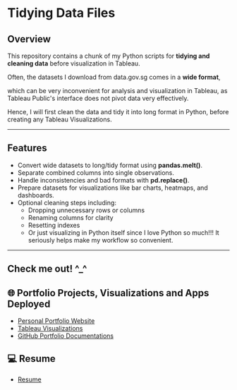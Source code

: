 # Tidying Data Files

## Overview
This repository contains a chunk of my Python scripts for **tidying and cleaning data** before visualization in Tableau. 

Often, the datasets I download from data.gov.sg comes in a **wide format**, 

which can be very inconvenient for analysis and visualization in Tableau, as Tableau Public's interface does not pivot data very effectively. 

Hence, I will first clean the data and tidy it into long format in Python, before creating any Tableau Visualizations.

---

## Features
- Convert wide datasets to long/tidy format using **pandas.melt()**.
- Separate combined columns into single observations.
- Handle inconsistencies and bad formats with **pd.replace()**.
- Prepare datasets for visualizations like bar charts, heatmaps, and dashboards.
- Optional cleaning steps including:
  - Dropping unnecessary rows or columns
  - Renaming columns for clarity
  - Resetting indexes
  - Or just visualizing in Python itself since I love Python so much!!! It seriously helps make my workflow so convenient.

---


## Check me out! ^_^

## 🌐 Portfolio Projects, Visualizations and Apps Deployed
- [Personal Portfolio Website](https://jayelle0609.github.io/jialing/)
- [Tableau Visualizations](https://public.tableau.com/app/profile/jialingteo)
- [GitHub Portfolio Documentations](https://github.com/jayelle0609/Portfolio/edit/main/README.md)

## 💻 Resume
- [Resume](https://drive.google.com/file/d/1Rq7kx1UOF96GE26drsnB5flgt6iCxdYP/view?usp=drive_link)

